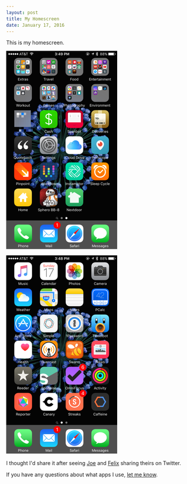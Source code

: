 ```yaml
---
layout: post
title: My Homescreen
date: January 17, 2016
---
```


This is my homescreen.

[!["Page 1 of my homescreen"](/files/2016/01/17/homescreen_1_tiny.png)](/files/2016/01/17/homescreen_1.jpeg)

[!["Page 1 of my homescreen"](/files/2016/01/17/homescreen_2_tiny.png)](/files/2016/01/17/homescreen_2.jpeg)

I thought I'd share it after seeing [Joe](https://twitter.com/mergesort/status/688817205442662403) and [Felix](https://twitter.com/KrauseFx/status/688839068143099904) sharing theirs on Twitter.

If you have any questions about what apps I use, [let me know](https://twitter.com/tannerld).
